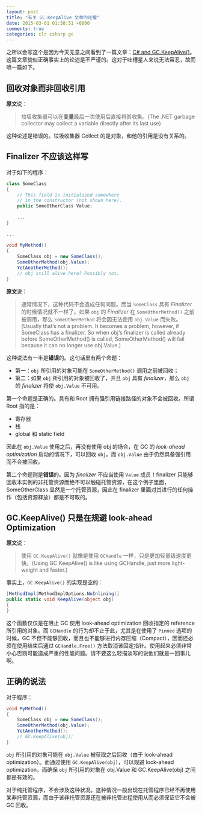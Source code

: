 ```yaml
---
layout: post
title: "有关 GC.KeepAlive 文章的吐槽"
date: 2015-03-01 01:38:51 +0800
comments: true
categories: clr csharp gc
---
```


之所以会写这个是因为今天无意之间看到了一篇文章：[C# and GC.KeepAlive()](http://manski.net/2013/08/c-and-gc-keepalive/)。这篇文章貌似正确事实上的论述是不严谨的。这对于吐槽星人来说无法容忍，故而喷一篇如下。

<!--more-->

## 回收对象而非回收引用

**原文**说：

> 垃圾收集器可以在**变量**最后一次使用后直接将其收集。(The .NET garbage collector may collect a variable directly after its last use)

这种论述是错误的。垃圾收集器 Collect 的是对象，和他的引用是没有关系的。

## Finalizer 不应该这样写

对于如下的程序：

```csharp
class SomeClass
{
    // This field is initialized somewhere 
    // in the constructor (not shown here).
    public SomeOtherClass Value;
     
    ...
}
 
...
 
void MyMethod()
{
    SomeClass obj = new SomeClass();
    SomeOtherMethod(obj.Value);
    YetAnotherMethod();
    // obj still alive here? Possibly not.
}
```

**原文**说：

> 通常情况下，这种代码不会造成任何问题。而当 `SomeClass` 具有 *Finalizer* 的时候情况就不一样了。如果 `obj` 的 *Finalizer* 在 `SomeOtherMethod()` 之前被调用，那么 `SomeOtherMethod` 将会因无法使用 `obj.Value` 而失败。(Usually that’s not a problem. It becomes a problem, however, if SomeClass has a finalizer. So when obj‘s finalizer is called already before SomeOtherMethod() is called, SomeOtherMethod() will fail because it can no longer use obj.Value.)

这种说法有一半是**错误**的。这句话里有两个命题：

* 第一：`obj` 所引用的对象可能在 `SomeOtherMethod()` 调用之前被回收；
* 第二：如果 `obj` 所引用的对象被回收了，并且 `obj` 具有 *finalizer*，那么 `obj` 的 *finalizer* 将使 `obj.Value` 不可用。

第一个命题是正确的。具有和 Root 拥有强引用链接路径的对象不会被回收。所谓 Root 指的是：

* 寄存器
* 栈
* global 和 static field

因此在 `obj.Value` 使用之后，再没有使用 obj 的场合，在 GC 的 *look-ahead optimization* 启动的情况下，可以回收 `obj`。而 `obj.Value` 由于仍然具备强引用而不会被回收。

第二个命题则是**错误**的。因为 *finalizer* 不应当使用 `Value` 成员！finalizer 只能够回收本实例的非托管资源而绝不可以触碰托管资源，在这个例子里面，SomeOtherClass 显然是一个托管资源，因此在 finalizer 里面对其进行的任何操作（包括资源释放）都是不可取的。

## GC.KeepAlive() 只是在规避 look-ahead Optimization

**原文**说：

> 使用 `GC.KeepAlive()` 就像是使用 `GCHandle` 一样，只是更加轻量级速度更快。(Using GC.KeepAlive() is like using GCHandle, just more light-weight and faster.)

事实上，`GC.KeepAlive()` 的实现是空的：

```csharp
[MethodImpl(MethodImplOptions.NoInlining)]
public static void KeepAlive(object obj)
{
}
```

这个函数仅仅是在阻止 GC 使用 look-ahead optimization 回收指定的 reference 所引用的对象。而 `GCHandle` 的行为却不止于此，尤其是在使用了 `Pinned` 选项的时候，GC 不但不能够回收，而且也不能够进行内存压缩（Compact），因而还必须在使用结束后通过 `GCHandle.Free()` 方法取消该固定指针。使用起来必须非常小心否则可能造成严重的性能问题。请不要这么轻描淡写的说他们就是一回事儿啊。

## 正确的说法

对于程序：

```csharp
void MyMethod()
{
    SomeClass obj = new SomeClass();
    SomeOtherMethod(obj.Value);
    YetAnotherMethod();
    // GC.KeepAlive(obj);
}
```

`obj` 所引用的对象可能在 `obj.Value` 被获取之后回收（由于 look-ahead optimization）。而通过使用 `GC.KeepAlive(obj)`，可以规避 look-ahead optimization，而确保 `obj` 所引用的对象在 obj.Value 和 GC.KeepAlive(obj) 之间都是有效的。

对于纯托管程序，不会涉及这种状况。这种情况一般出现在托管程序已经不再使用某非托管资源，而由于该非托管资源还在被非托管进程使用从而必须保证它不会被 GC 回收。